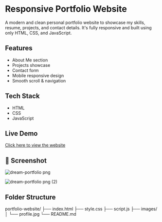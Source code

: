#  Responsive Portfolio Website

A modern and clean personal portfolio website to showcase my skills, resume, projects, and contact details. 
It's fully responsive and built using only HTML, CSS, and JavaScript.

##  Features
- About Me section
- Projects showcase
- Contact form
- Mobile responsive design
- Smooth scroll & navigation

##  Tech Stack
- HTML  
- CSS  
- JavaScript

##  Live Demo
[Click here to view the website]( https://kalyanisravya.github.io/portfolio-website/)

## 📸 Screenshot

![dream-portfolio png](https://github.com/user-attachments/assets/abd7f3c5-bea6-4d90-ad2c-fb82f4558b35)

![dream-portfolio png (2)](https://github.com/user-attachments/assets/5bbbe939-67d9-4714-b62b-c930cc417d00)

##  Folder Structure
portfolio-website/
├── index.html
├── style.css
├── script.js
├── images/
│ └── profile.jpg
└── README.md
